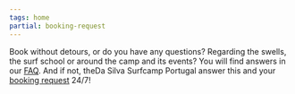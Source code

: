 ```yaml
---
tags: home
partial: booking-request
---
```


Book without detours, or do you have any questions? Regarding the swells, the surf school or around the camp and its events? You will find answers in our [FAQ]({{links.en.faq.path}}). And if not, theDa Silva Surfcamp Portugal answer this and your [booking request](({{links.en.bookingRequest.path}})) 24/7!
